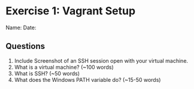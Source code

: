 Exercise 1: Vagrant Setup
==========================
Name:
Date:
  
Questions
-------------------

1. Include Screenshot of an SSH session open with your virtual machine.
2. What is a virtual machine? (~100 words)
3. What is SSH? (~50 words)
4. What does the Windows PATH variable do? (~15-50 words)
